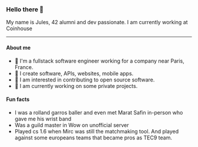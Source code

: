 ### Hello there 👋

My name is Jules, 42 alumni and dev passionate. I am currently working at Coinhouse


---

#### About me
- 🏦 I'm a fullstack software engineer working for a company near Paris, France.
- 📝 I create software, APIs, websites, mobile apps.
- 💬 I am interested in contributing to open source software.
- 🔭 I am currently working on some private projects.

#### Fun facts
- I was a rolland garros baller and even met Marat Safin in-person who gave me his wrist band
- Was a guild master in Wow on unofficial server 
- Played cs 1.6 when Mirc was still the matchmaking tool. And played against some europeans teams that became pros as TEC9 team.

